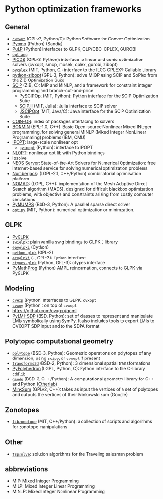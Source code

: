 # Python optimization frameworks

## General
- [`cvxopt`](https://github.com/cvxopt/cvxopt) (GPLv3, Python/C): Python Software for Convex Optimization
- [Pyomo](https://software.sandia.gov//trac/coopr/wiki/Pyomo) (Python) (Sandia)
- [PuLP](https://pypi.python.org/pypi/PuLP/1.5.6) (Python) interfaces to GLPK, CLP/CBC, CPLEX, GUROBI
- [`optlang`](https://github.com/biosustain/optlang)
- [PICOS](http://picos.zib.de/index.html) (GPL-3, Python): interface to linear and conic optimization solvers (cvxopt, smcp, mosek, cplex, gurobi, zibopt)
- [`pycplex`](https://code.google.com/p/pycplex/) (MIT, Python, C): interface to the ILOG CPLEX® Callable Library
- [python-zibopt](https://code.google.com/p/python-zibopt/) (GPL-3, Python): solve MIQP using SCIP and SoPlex from the ZIB Optimization Suite
- [SCIP](https://www.scipopt.org) (ZIB, C): MIP and MINLP, and a framework for constraint integer programming and branch-cut-and-price
    - [PySCIPOpt](https://github.com/SCIP-Interfaces/PySCIPOpt) (MIT, Python): Python interface for the SCIP Optimization Suite
    - [SCIP.jl](https://github.com/SCIP-Interfaces/SCIP.jl) (MIT, Julia): Julia interface to SCIP solver
    - [JSCIPOpt](https://github.com/SCIP-Interfaces/JSCIPOpt) (MIT, Java/C): Java interface for the SCIP Optimization Suite
- [COIN-OR](https://www.coin-or.org/projects/): index of packages interfacing to solvers
- [BONMIN](https://www.coin-or.org/Bonmin/) (EPL-1.0, C++): Basic Open-source Nonlinear Mixed INteger programming, for solving general MINLP (Mixed Integer NonLinear Programming) problems (IBM, CMU)
- [IPOPT](https://projects.coin-or.org/Ipopt): large-scale nonlinear opt
	- [`pyipopt`](https://code.google.com/p/pyipopt/) (Python): interface to IPOPT
- [NLOPT](https://nlopt.readthedocs.io/en/latest/): nonlinear opt lib with Python bindings
- [lpsolve](http://lpsolve.sourceforge.net/5.5/Python.htm)
- [NEOS Server](https://neos-server.org): State-of-the-Art Solvers for Numerical Optimization: free internet-based service for solving numerical optimization problems
- [Numberjack](https://github.com/eomahony/Numberjack): (LGPL-2.1, C++/Python) combinatorial optimisation platform
- [NOMAD](https://www.gerad.ca/nomad/): (LGPL, C++): implementation of the Mesh Adaptive Direct Search algorithm (MADS), designed for difficult blackbox optimization problems, with objective and constraints arising from costly computer simulations
- [PyMUMPS](https://github.com/bfroehle/pymumps) (BSD-3, Python): A parallel sparse direct solver
- [`optipy`](https://github.com/nschloe/optipy) (MIT, Python): numerical optimization or minimzation.

## GLPK
- [PyGLPK](https://pypi.python.org/pypi/glpk/0.3)
- [`swiglpk`](https://pypi.python.org/pypi/swiglpk/0.1.0): plain vanilla swig bindings to GLPK `C` library
- [`epyglpki`](https://github.com/equaeghe/epyglpki/) (Cython)
- [`python-glpk`](https://www.dcc.fc.up.pt/~jpp/code/python-glpk/) (GPL-2)
- [`ecyglpki`](https://github.com/equaeghe/ecyglpki) (-, GPL-3): `Cython` interface
- [`ctypes-glpk`](https://code.google.com/p/ctypes-glpk/) (Python, GPL-3): ctypes interface
- [PyMathProg](http://pymprog.sourceforge.net/) (Python) AMPL reincarnation, connects to GLPK via PyGLPK

## Modeling
- [`cvexp`](https://pypi.python.org/pypi/cvexp/0.1) (Python) interfaces to GLPK, `cvxopt`
- [`cvxpy`](https://github.com/cvxgrp/cvxpy) (Python): on top of `cvxopt`
- https://github.com/cvxgrp/qcml
- [PyLMI-SDP](https://pypi.python.org/pypi/PyLMI-SDP/0.2) (BSD, Python): set of classes to represent and manipulate LMIs symbolically using SymPy. It also includes tools to export LMIs to CVXOPT SDP input and to the SDPA format

## Polytopic computational geometry
- [`polytope`](https://github.com/tulip-control/polytope) (BSD-3, Python): Geometric operations on polytopes of any dimension, using `scipy`, or `cvxopt` if present
- [`transforms3d`](https://github.com/matthew-brett/transforms3d) (BSD-2, Python): 3 dimensional spatial transformations
- [PyPolyhedron](https://anaconda.org/pierre-haessig/pypolyhedron) (LGPL, Python, C): Python interface to the C-library `cddlib`
- [`geode`](https://github.com/otherlab/geode) (BSD-3, C++/Python): A computational geometry library for C++ and Python ([Otherlab](https://otherlab.com/))
- [MinkSum](https://sites.google.com/site/christopheweibel/research/minksum) (GPLv2, C++): takes as input the vertices of a set of polytopes and outputs the vertices of their Minkowski sum (Google)

## Zonotopes
- [`libzonotope`](https://github.com/vindvaki/libzonotope) (MIT, C++/Python): a collection of scripts and algorithms for zonotope manipulations


## Other
- [`tspsolve`](https://github.com/nschloe/tspsolve): solution algorithms for the Traveling salesman problem


## abbreviations
- MIP: Mixed Integer Programming
- MILP: Mixed Integer Linear Programming
- MINLP: Mixed Integer Nonlinear Programming
